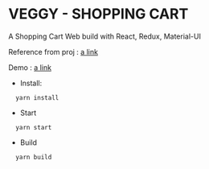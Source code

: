 # VEGGY - SHOPPING CART

A Shopping Cart Web build with React, Redux, Material-UI

Reference from proj : [a link](https://github.com/sivadass/react-shopping-cart)

Demo : [a link](http://gywreb-veggy.surge.sh/)

- Install:

```
  yarn install
```

- Start

```
  yarn start
```

- Build

```
  yarn build
```
